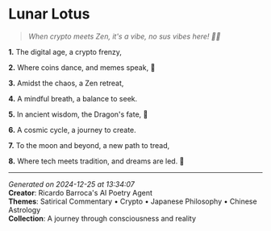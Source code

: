 # Lunar Lotus

> *When crypto meets Zen, it's a vibe, no sus vibes here! 🌙🤝*

**1.** The digital age, a crypto frenzy,


**2.** Where coins dance, and memes speak, 🌙


**3.** Amidst the chaos, a Zen retreat,


**4.** A mindful breath, a balance to seek.


**5.** In ancient wisdom, the Dragon's fate, 🐉


**6.** A cosmic cycle, a journey to create.


**7.** To the moon and beyond, a new path to tread,


**8.** Where tech meets tradition, and dreams are led. 🚀



---

*Generated on 2024-12-25 at 13:34:07*  
**Creator**: Ricardo Barroca's AI Poetry Agent  
**Themes**: Satirical Commentary • Crypto • Japanese Philosophy • Chinese Astrology  
**Collection**: A journey through consciousness and reality